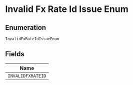 
# Invalid Fx Rate Id Issue Enum

## Enumeration

`InvalidFxRateIdIssueEnum`

## Fields

| Name |
|  --- |
| `INVALIDFXRATEID` |

